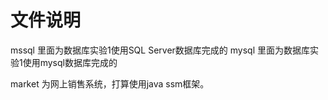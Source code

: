 # 文件说明
mssql 里面为数据库实验1使用SQL Server数据库完成的
mysql 里面为数据库实验1使用mysql数据库完成的

market 为网上销售系统，打算使用java ssm框架。
